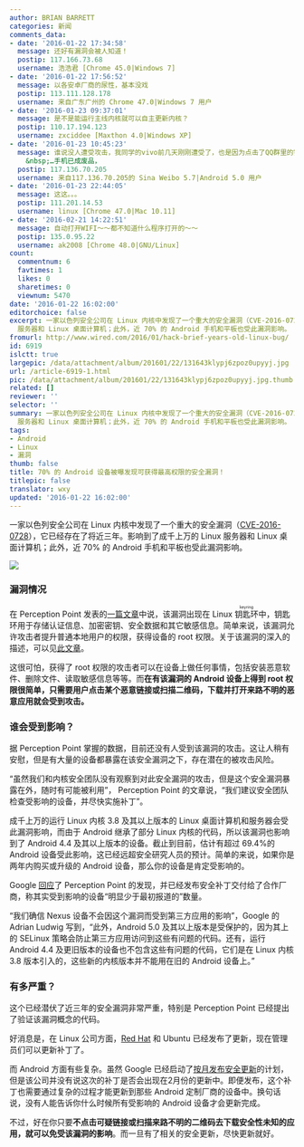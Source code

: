 ```yaml
---
author: BRIAN BARRETT
categories: 新闻
comments_data:
- date: '2016-01-22 17:34:58'
  message: 还好有漏洞会被人知道！
  postip: 117.166.73.68
  username: 浩浩君 [Chrome 45.0|Windows 7]
- date: '2016-01-22 17:56:52'
  message: 以各安卓厂商的尿性，基本没戏
  postip: 113.111.128.178
  username: 来自广东广州的 Chrome 47.0|Windows 7 用户
- date: '2016-01-23 09:37:01'
  message: 是不是能运行主线内核就可以自主更新内核？
  postip: 110.17.194.123
  username: zxciddee [Maxthon 4.0|Windows XP]
- date: '2016-01-23 10:45:23'
  message: 谁说没人遭受攻击，我同学的vivo前几天刚刚遭受了，也是因为点击了QQ群里的链接，现在手机一开机就不敢看，飞行模式下WiFi都能自己打开并下载安装应用…&nbsp;
    &nbsp;…手机已成废品，
  postip: 117.136.70.205
  username: 来自117.136.70.205的 Sina Weibo 5.7|Android 5.0 用户
- date: '2016-01-23 22:44:05'
  message: 这这。。。
  postip: 111.201.14.53
  username: linux [Chrome 47.0|Mac 10.11]
- date: '2016-02-21 14:22:51'
  message: 自动打开WIFI～～都不知道什么程序打开的～～
  postip: 135.0.95.22
  username: ak2008 [Chrome 48.0|GNU/Linux]
count:
  commentnum: 6
  favtimes: 1
  likes: 0
  sharetimes: 0
  viewnum: 5470
date: '2016-01-22 16:02:00'
editorchoice: false
excerpt: 一家以色列安全公司在 Linux 内核中发现了一个重大的安全漏洞（CVE-2016-0728），它已经存在了将近三年。影响到了成千上万的 Linux
  服务器和 Linux 桌面计算机；此外，近 70% 的 Android 手机和平板也受此漏洞影响。
fromurl: http://www.wired.com/2016/01/hack-brief-years-old-linux-bug/
id: 6919
islctt: true
largepic: /data/attachment/album/201601/22/131643klypj6zpoz0upyyj.jpg
url: /article-6919-1.html
pic: /data/attachment/album/201601/22/131643klypj6zpoz0upyyj.jpg.thumb.jpg
related: []
reviewer: ''
selector: ''
summary: 一家以色列安全公司在 Linux 内核中发现了一个重大的安全漏洞（CVE-2016-0728），它已经存在了将近三年。影响到了成千上万的 Linux
  服务器和 Linux 桌面计算机；此外，近 70% 的 Android 手机和平板也受此漏洞影响。
tags:
- Android
- Linux
- 漏洞
thumb: false
title: 70% 的 Android 设备被曝发现可获得最高权限的安全漏洞！
titlepic: false
translator: wxy
updated: '2016-01-22 16:02:00'
---
```


一家以色列安全公司在 Linux 内核中发现了一个重大的安全漏洞（[CVE-2016-0728](http://www.cve.mitre.org/cgi-bin/cvename.cgi?name=2016-0728)），它已经存在了将近三年。影响到了成千上万的 Linux 服务器和 Linux 桌面计算机；此外，近 70% 的 Android 手机和平板也受此漏洞影响。


![](/data/attachment/album/201601/22/131643klypj6zpoz0upyyj.jpg)


### 漏洞情况


在 Perception Point 发表的[一篇文章](http://perception-point.io/2016/01/14/analysis-and-exploitation-of-a-linux-kernel-vulnerability-cve-2016-0728/)中说，该漏洞出现在 Linux <ruby> 钥匙环 <rp>  （ </rp> <rt>  keyring </rt> <rp>  ） </rp></ruby>中，钥匙环用于存储认证信息、加密密钥、安全数据和其它敏感信息。简单来说，该漏洞允许攻击者提升普通本地用户的权限，获得设备的 root 权限。关于该漏洞的深入的描述，可以见[此文章](http://perception-point.io/2016/01/14/analysis-and-exploitation-of-a-linux-kernel-vulnerability-cve-2016-0728/)。


这很可怕，获得了 root 权限的攻击者可以在设备上做任何事情，包括安装恶意软件、删除文件、读取敏感信息等等。而**在有该漏洞的 Android 设备上得到 root 权限很简单，只需要用户点击某个恶意链接或扫描二维码，下载并打开来路不明的恶意应用就会受到攻击。**


### 谁会受到影响？


据 Perception Point 掌握的数据，目前还没有人受到该漏洞的攻击。这让人稍有安慰，但是有大量的设备都暴露在该安全漏洞之下，存在潜在的被攻击风险。


“虽然我们和内核安全团队没有观察到对此安全漏洞的攻击，但是这个安全漏洞暴露在外，随时有可能被利用”， Perception Point 的文章说，“我们建议安全团队检查受影响的设备，并尽快实施补丁”。


成千上万的运行 Linux 内核 3.8 及其以上版本的 Linux 桌面计算机和服务器会受此漏洞影响，而由于 Android 继承了部分 Linux 内核的代码，所以该漏洞也影响到了 Android 4.4 及其以上版本的设备。截止到目前，估计有超过 69.4%的 Android 设备受此影响，这已经远超安全研究人员的预计。简单的来说，如果你是两年内购买或升级的 Android 设备，那么你的设备是肯定受影响的。


Google [回应](https://plus.google.com/+AdrianLudwig/posts/KxHcLPgSPoY)了 Perception Point 的发现，并已经发布安全补丁交付给了合作厂商，称其实受到影响的设备“明显少于最初报道的”数量。


“我们确信 Nexus 设备不会因这个漏洞而受到第三方应用的影响”，Google 的 Adrian Ludwig 写到，“此外，Android 5.0 及其以上版本是受保护的，因为其上的 SELinux 策略会防止第三方应用访问到这些有问题的代码。还有，运行 Android 4.4 及更旧版本的设备也不包含这些有问题的代码，它们是在 Linux 内核 3.8 版本引入的，这些新的内核版本并不能用在旧的 Android 设备上。”


### 有多严重？


这个已经潜伏了近三年的安全漏洞非常严重，特别是 Perception Point 已经提出了验证该漏洞概念的代码。


好消息是，在 Linux 公司方面，[Red Hat](https://access.redhat.com/errata/RHSA-2016:0045) 和 Ubuntu 已经发布了更新，现在管理员们可以更新补丁了。


而 Android 方面有些复杂。虽然 Google 已经启动了[按月发布安全更新](http://www.wired.com/2015/08/google-samsung-lg-roll-regular-android-security-updates/)的计划，但是该公司并没有说这次的补丁是否会出现在2月份的更新中。即便发布，这个补丁也需要通过复杂的过程才能更新到那些 Android 定制厂商的设备中。换句话说，没有人能告诉你什么时候所有受影响的 Android 设备才会更新完成。


不过，好在你只要**不点击可疑链接或扫描来路不明的二维码去下载安全性未知的应用，就可以免受该漏洞的影响**。而一旦有了相关的安全更新，尽快更新就好。